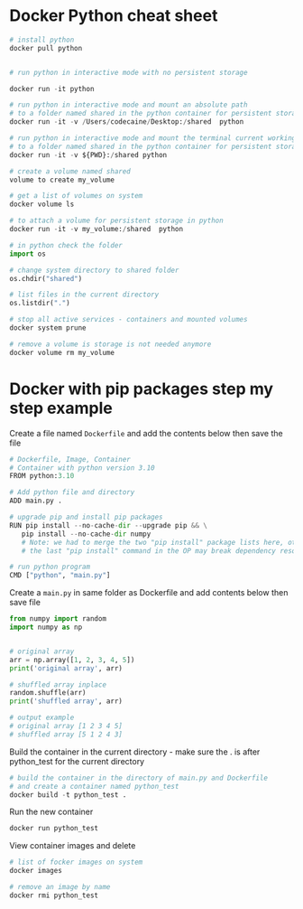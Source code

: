 # **Docker Python cheat sheet**

```py
# install python
docker pull python


# run python in interactive mode with no persistent storage

docker run -it python

# run python in interactive mode and mount an absolute path
# to a folder named shared in the python container for persistent storage
docker run -it -v /Users/codecaine/Desktop:/shared  python  

# run python in interactive mode and mount the terminal current working directory
# to a folder named shared in the python container for persistent storage
docker run -it -v ${PWD}:/shared python

# create a volume named shared
volume to create my_volume

# get a list of volumes on system
docker volume ls

# to attach a volume for persistent storage in python
docker run -it -v my_volume:/shared  python

# in python check the folder
import os

# change system directory to shared folder
os.chdir("shared")

# list files in the current directory
os.listdir(".")

# stop all active services - containers and mounted volumes
docker system prune

# remove a volume is storage is not needed anymore
docker volume rm my_volume
```

# Docker with pip packages step my step example

Create a file named ```Dockerfile``` and add the contents below then save the file

```py
# Dockerfile, Image, Container
# Container with python version 3.10
FROM python:3.10

# Add python file and directory
ADD main.py .

# upgrade pip and install pip packages
RUN pip install --no-cache-dir --upgrade pip && \
   pip install --no-cache-dir numpy
   # Note: we had to merge the two "pip install" package lists here, otherwise
   # the last "pip install" command in the OP may break dependency resolution...

# run python program
CMD ["python", "main.py"]
```

Create a ```main.py``` in same folder as Dockerfile and add contents below then save file

```py
from numpy import random
import numpy as np


# original array
arr = np.array([1, 2, 3, 4, 5])
print('original array', arr)

# shuffled array inplace
random.shuffle(arr)
print('shuffled array', arr)

# output example
# original array [1 2 3 4 5]
# shuffled array [5 1 2 4 3]
```

Build the container in the current directory - make sure the . is after python_test for the current directory

```py
# build the container in the directory of main.py and Dockerfile
# and create a container named python_test
docker build -t python_test .
```
Run the new container

```py
docker run python_test
```
View container images and delete
```py
# list of focker images on system
docker images

# remove an image by name
docker rmi python_test
```
